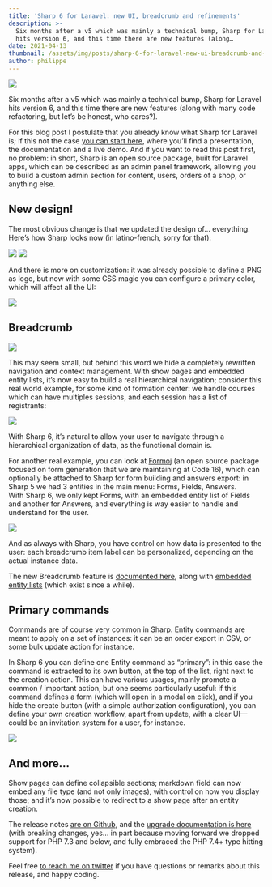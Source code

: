 ```yaml
---
title: 'Sharp 6 for Laravel: new UI, breadcrumb and refinements'
description: >-
  Six months after a v5 which was mainly a technical bump, Sharp for Laravel
  hits version 6, and this time there are new features (along…
date: 2021-04-13
thumbnail: /assets/img/posts/sharp-6-for-laravel-new-ui-breadcrumb-and-refinements/thumbnail.png
author: philippe
---
```


![](/assets/img/posts/sharp-6-for-laravel-new-ui-breadcrumb-and-refinements/thumbnail.png)

Six months after a v5 which was mainly a technical bump, Sharp for Laravel hits version 6, and this time there are new features (along with many code refactoring, but let’s be honest, who cares?).

For this blog post I postulate that you already know what Sharp for Laravel is; if this not the case [you can start here](https://sharp.code16.fr), where you’ll find a presentation, the documentation and a live demo. And if you want to read this post first, no problem: in short, Sharp is an open source package, built for Laravel apps, which can be described as an admin panel framework, allowing you to build a custom admin section for content, users, orders of a shop, or anything else.

## New design!

The most obvious change is that we updated the design of… everything. Here’s how Sharp looks now (in latino-french, sorry for that):

![](/assets/img/posts/sharp-6-for-laravel-new-ui-breadcrumb-and-refinements/1__zV6nmiGmiRYnt__H__Za2plg.png)
![](/assets/img/posts/sharp-6-for-laravel-new-ui-breadcrumb-and-refinements/1__umatOydbq5pEPik3T1iUgA.png)

And there is more on customization: it was already possible to define a PNG as logo, but now with some CSS magic you can configure a primary color, which will affect all the UI:

![](/assets/img/posts/sharp-6-for-laravel-new-ui-breadcrumb-and-refinements/1__nGERot3bzxoXX86qj0PB5g.jpeg)

## Breadcrumb

![](/assets/img/posts/sharp-6-for-laravel-new-ui-breadcrumb-and-refinements/1__AnEYtUGB6qsGN2msARji7w.png)

This may seem small, but behind this word we hide a completely rewritten navigation and context management. With show pages and embedded entity lists, it’s now easy to build a real hierarchical navigation; consider this real world example, for some kind of formation center: we handle courses which can have multiples sessions, and each session has a list of registrants:

![](/assets/img/posts/sharp-6-for-laravel-new-ui-breadcrumb-and-refinements/1__PK3akMeuKLH0plNlPzXd__g.gif)

With Sharp 6, it’s natural to allow your user to navigate through a hierarchical organization of data, as the functional domain is.

For another real example, you can look at [Formoj](https://github.com/code16/formoj) (an open source package focused on form generation that we are maintaining at Code 16), which can optionally be attached to Sharp for form building and answers export: in Sharp 5 we had 3 entities in the main menu: Forms, Fields, Answers.   
With Sharp 6, we only kept Forms, with an embedded entity list of Fields and another for Answers, and everything is way easier to handle and understand for the user.

![](/assets/img/posts/sharp-6-for-laravel-new-ui-breadcrumb-and-refinements/1__wuTjD0KEj1__lb1GeaQCy9w.png)

And as always with Sharp, you have control on how data is presented to the user: each breadcrumb item label can be personalized, depending on the actual instance data.

The new Breadcrumb feature is [documented here](https://sharp.code16.fr/docs/guide/sharp-breadcrumb.html), along with [embedded entity lists](https://sharp.code16.fr/docs/guide/show-fields/embedded-entity-list.html#embedded-entitylist) (which exist since a while).

## Primary commands

Commands are of course very common in Sharp. Entity commands are meant to apply on a set of instances: it can be an order export in CSV, or some bulk update action for instance.

In Sharp 6 you can define one Entity command as “primary”: in this case the command is extracted to its own button, at the top of the list, right next to the creation action. This can have various usages, mainly promote a common / important action, but one seems particularly useful: if this command defines a form (which will open in a modal on click), and if you hide the create button (with a simple authorization configuration), you can define your own creation workflow, apart from update, with a clear UI—could be an invitation system for a user, for instance.

![](/assets/img/posts/sharp-6-for-laravel-new-ui-breadcrumb-and-refinements/1__EhACVlFj4FMUYm4cyRqL4Q.png)

## And more…

Show pages can define collapsible sections; markdown field can now embed any file type (and not only images), with control on how you display those; and it’s now possible to redirect to a show page after an entity creation.

The release notes [are on Github](https://github.com/code16/sharp/releases/tag/v6.0.0), and the [upgrade documentation is here](https://sharp.code16.fr/docs/guide/upgrading/6.0.html) (with breaking changes, yes… in part because moving forward we dropped support for PHP 7.3 and below, and fully embraced the PHP 7.4+ type hitting system).

Feel free [to reach me on twitter](https://twitter.com/dvlpp) if you have questions or remarks about this release, and happy coding.
